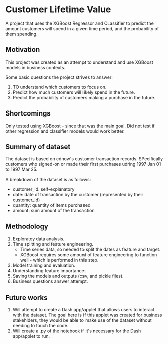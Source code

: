 # Customer Lifetime Value
A project that uses the XGBoost Regressor and CLassifier to predict the amount customers will spend in a given time period, and the probability of them spending.

## Motivation
This project was created as an attempt to understand and use XGBoost models in business contexts. 

Some basic questions the project strives to answer:
1. TO understand which customers to focus on.
2. Predict how much customers will likely spend in the future.
3. Predict the probability of customers making a purchase in the future. 

## Shortcomings
Only tested using XGBoost - since that was the main goal. Did not test if other regression and classifier models would work better.

## Summary of dataset
The dataset is based on cdnow's customer transaction records. SPecifically customers who signed-on or made their first purchases udring 1997 Jan 01 to 1997 Mar 25.

A breakdown of the dataset is as follows:
* customer_id: self-explanatory
* date: date of transaction by the customer (represented by their customer_id)
* quantity: quantity of items purchased
* amount: sum amount of the transaction

## Methodology
1. Exploratoy data analysis.
2. Time splitting and feature engineering.
   * Time series data, so needed to split the dates as feature and target.
   * XGBoost requires some amount of feature engineering to function well - which is performed in this step.
4. Model training and evaluation.
5. Understanding feature importance.
6. Saving the models and outputs (csv, and pickle files).
7. Business questions answer attempt.

## Future works
1. Will attempt to create a Dash app/applet that allows users to interact with the dataset. The goal here is if this applet was created for business stakehlders, they would be able to make use of the dataset without needing to touch the code.
2. Will create a .py of the notebook if it's necessary for the Dash app/applet to run.
